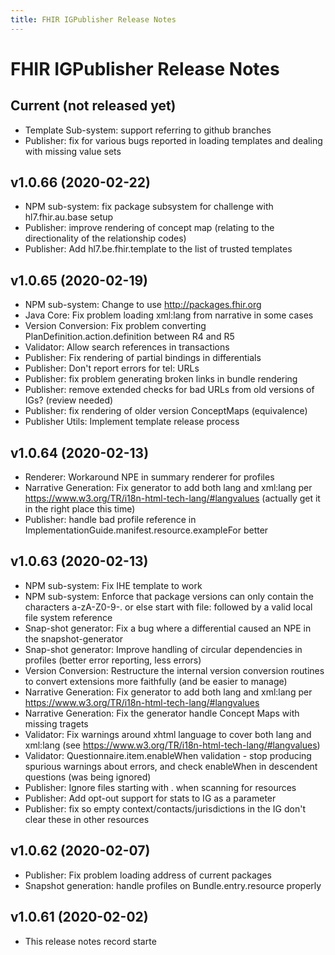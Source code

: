 ```yaml
---
title: FHIR IGPublisher Release Notes
---
```


# FHIR IGPublisher Release Notes

## Current (not released yet)

* Template Sub-system: support referring to github branches
* Publisher: fix for various bugs reported in loading templates and dealing with missing value sets

## v1.0.66 (2020-02-22)


* NPM sub-system: fix package subsystem for challenge with hl7.fhir.au.base setup
* Publisher: improve rendering of concept map (relating to the directionality of the relationship codes)
* Publisher: Add hl7.be.fhir.template to the list of trusted templates

## v1.0.65 (2020-02-19)


* NPM sub-system: Change to use http://packages.fhir.org
* Java Core: Fix problem loading xml:lang from narrative in some cases
* Version Conversion: Fix problem converting PlanDefinition.action.definition between R4 and R5
* Validator: Allow search references in transactions
* Publisher: Fix rendering of partial bindings in differentials 
* Publisher: Don't report errors for tel: URLs
* Publisher: fix problem generating broken links in bundle rendering
* Publisher: remove extended checks for bad URLs from old versions of IGs? (review needed)
* Publisher: fix rendering of older version ConceptMaps (equivalence)
* Publisher Utils: Implement template release process

## v1.0.64 (2020-02-13)

* Renderer: Workaround NPE in summary renderer for profiles
* Narrative Generation: Fix generator to add both lang and xml:lang per https://www.w3.org/TR/i18n-html-tech-lang/#langvalues (actually get it in the right place this time)
* Publisher: handle bad profile reference in ImplementationGuide.manifest.resource.exampleFor better

## v1.0.63 (2020-02-13)

* NPM sub-system: Fix IHE template to work
* NPM sub-system: Enforce that package versions can only contain the characters a-zA-Z0-9-. or else start with file: followed by a valid local file system reference
* Snap-shot generator: Fix a bug where a differential caused an NPE in the snapshot-generator
* Snap-shot generator: Improve handling of circular dependencies in profiles (better error reporting, less errors)
* Version Conversion: Restructure the internal version conversion routines to convert extensions more faithfully (and be easier to manage)
* Narrative Generation: Fix generator to add both lang and xml:lang per https://www.w3.org/TR/i18n-html-tech-lang/#langvalues
* Narrative Generation: Fix the generator handle Concept Maps with missing tragets 
* Validator: Fix warnings around xhtml language to cover both lang and xml:lang (see https://www.w3.org/TR/i18n-html-tech-lang/#langvalues)
* Validator: Questionnaire.item.enableWhen validation - stop producing spurious warnings about errors, and check enableWhen in descendent questions (was being ignored)
* Publisher: Ignore files starting with . when scanning for resources
* Publisher: Add opt-out support for stats to IG as a parameter
* Publisher: fix so empty context/contacts/jurisdictions in the IG don't clear these in other resources

## v1.0.62 (2020-02-07)

* Publisher: Fix problem loading address of current packages
* Snapshot generation: handle profiles on Bundle.entry.resource properly

## v1.0.61 (2020-02-02)

* This release notes record starte